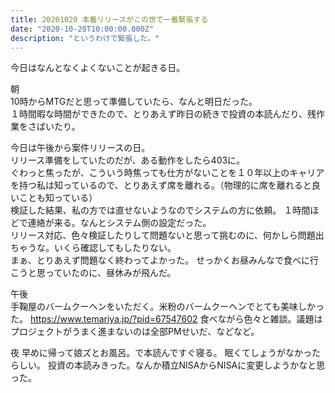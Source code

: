 ```yaml
---
title: 20201020 本番リリースがこの世で一番緊張する
date: "2020-10-20T10:00:00.000Z"
description: "というわけで緊張した。"
---
```

今日はなんとなくよくないことが起きる日。  

朝  
10時からMTGだと思って準備していたら、なんと明日だった。  
１時間暇な時間ができたので、とりあえず昨日の続きで投資の本読んだり、残作業をさばいたり。

今日は午後から案件リリースの日。  
リリース準備をしていたのだが、ある動作をしたら403に。  
ぐわっと焦ったが、こういう時焦っても仕方がないことを１０年以上のキャリアを持つ私は知っているので、とりあえず席を離れる。（物理的に席を離れると良いことも知っている）  
検証した結果、私の方では直せないようなのでシステムの方に依頼。
１時間ほどで連絡が来る。なんとシステム側の設定だった。  
リリース対応、色々検証したりして問題ないと思って挑むのに、何かしら問題出ちゃうな。いくら確認してもしたりない。  
まぁ、とりあえず問題なく終わってよかった。
せっかくお昼みんなで食べに行こうと思っていたのに、昼休みが飛んだ。

午後  
手鞠屋のバームクーヘンをいただく。米粉のバームクーヘンでとても美味しかった。
https://www.temariya.jp/?pid=67547602
食べながら色々と雑談。議題はプロジェクトがうまく進まないのは全部PMせいだ、などなど。

夜
早めに帰って娘ズとお風呂。で本読んですぐ寝る。  眠くてしょうがなかったらしい。
投資の本読みきった。なんか積立NISAからNISAに変更しようかなと思った。